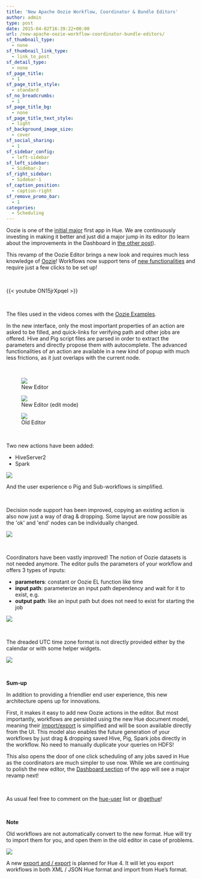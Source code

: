 ```yaml
---
title: 'New Apache Oozie Workflow, Coordinator & Bundle Editors'
author: admin
type: post
date: 2015-04-02T16:39:22+00:00
url: /new-apache-oozie-workflow-coordinator-bundle-editors/
sf_thumbnail_type:
  - none
sf_thumbnail_link_type:
  - link_to_post
sf_detail_type:
  - none
sf_page_title:
  - 1
sf_page_title_style:
  - standard
sf_no_breadcrumbs:
  - 1
sf_page_title_bg:
  - none
sf_page_title_text_style:
  - light
sf_background_image_size:
  - cover
sf_social_sharing:
  - 1
sf_sidebar_config:
  - left-sidebar
sf_left_sidebar:
  - Sidebar-2
sf_right_sidebar:
  - Sidebar-1
sf_caption_position:
  - caption-right
sf_remove_promo_bar:
  - 1
categories:
  - Scheduling
---
```


Oozie is one of the [initial major][1] first app in Hue. We are continuously investing in making it better and just did a major jump in its editor (to learn about the improvements in the Dashboard in <a href="https://gethue.com/oozie-dashboard-improvements/" target="_blank" rel="noopener noreferrer">the other post</a>).

This revamp of the Oozie Editor brings a new look and requires much less knowledge of [Oozie][2]! Workflows now support tens of [new functionalities][3] and require just a few clicks to be set up!

&nbsp;

{{< youtube ON15jrXpqeI >}}

&nbsp;

The files used in the videos comes with the [Oozie Examples][4].

In the new interface, only the most important properties of an action are asked to be filled, and quick-links for verifying path and other jobs are offered. Hive and Pig script files are parsed in order to extract the parameters and directly propose them with autocomplete. The advanced functionalities of an action are available in a new kind of popup with much less frictions, as it just overlaps with the current node.

&nbsp;

<figure><a href="https://cdn.gethue.com/uploads/2015/03/new-oozie-1024x557.png"><img src="https://cdn.gethue.com/uploads/2015/03/new-oozie-1024x557.png" /></a><figcaption>New Editor</figcaption></figure>

<figure><a href="https://cdn.gethue.com/uploads/2015/03/oozie-v2-editor-1024x602.png"><img src="https://cdn.gethue.com/uploads/2015/03/oozie-v2-editor-1024x602.png" /></a><figcaption>New Editor (edit mode)</figcaption></figure>

<figure><a href="https://cdn.gethue.com/uploads/2015/03/old-oozie-1024x561.png"><img src="https://cdn.gethue.com/uploads/2015/03/old-oozie-1024x561.png" /></a><figcaption>Old Editor</figcaption></figure>

&nbsp;

Two new actions have been added:

- HiveServer2
- Spark

[<img src="https://cdn.gethue.com/uploads/2015/03/new-spark-hs2-actions.png"  />][8]

And the user experience o Pig and Sub-workflows is simplified.

&nbsp;

Decision node support has been improved, copying an existing action is also now just a way of drag & dropping. Some layout are now possible as the 'ok' and 'end' nodes can be individually changed.

[<img src="https://cdn.gethue.com/uploads/2015/03/oozie-avanced-action-options.png" />][9]

&nbsp;

Coordinators have been vastly improved! The notion of Oozie datasets is not needed anymore. The editor pulls the parameters of your workflow and offers 3 types of inputs:

- **parameters**: constant or Oozie EL function like time
- **input path**: parameterize an input path dependency and wait for it to exist, e.g.
- **output path**: like an input path but does not need to exist for starting the job

[<img src="https://cdn.gethue.com/uploads/2015/03/oozie-new-coordinator-1024x376.png" />][10]

&nbsp;

The dreaded UTC time zone format is not directly provided either by the calendar or with some helper widgets.

[<img src="https://cdn.gethue.com/uploads/2015/03/oozie-new-submit-popup.png" />][11]

&nbsp;

**Sum-up**

In addition to providing a friendlier end user experience, this new architecture opens up for innovations.

First, it makes it easy to add new Oozie actions in the editor. But most importantly, workflows are persisted using the new Hue document model, meaning their [import/export][12] is simplified and will be soon available directly from the UI. This model also enables the future generation of your workflows by just drag & dropping saved Hive, Pig, Spark jobs directly in the workflow. No need to manually duplicate your queries on HDFS!

This also opens the door of one click scheduling of any jobs saved in Hue as the coordinators are much simpler to use now. While we are continuing to polish the new editor, the [Dashboard section][13] of the app will see a major revamp next!

&nbsp;

As usual feel free to comment on the [hue-user][14] list or [@gethue][15]!

&nbsp;

**Note**

Old workflows are not automatically convert to the new format. Hue will try to import them for you, and open them in the old editor in case of problems.

[<img src="https://cdn.gethue.com/uploads/2015/03/oozie-import-try-1024x566.png" />][16]

A new [export and / export][17] is planned for Hue 4. It will let you export workflows in both XML / JSON Hue format and import from Hue’s format.

[1]: https://gethue.com/category/oozie/
[2]: http://oozie.apache.org/
[3]: https://issues.cloudera.org/browse/HUE-2180
[4]: https://github.com/cloudera/hue/tree/master/apps/oozie/examples/workflows
[5]: https://cdn.gethue.com/uploads/2015/03/new-oozie.png
[6]: https://cdn.gethue.com/uploads/2015/03/oozie-v2-editor.png
[7]: https://cdn.gethue.com/uploads/2015/03/old-oozie.png
[8]: https://cdn.gethue.com/uploads/2015/03/new-spark-hs2-actions.png
[9]: https://cdn.gethue.com/uploads/2015/03/oozie-avanced-action-options.png
[10]: https://cdn.gethue.com/uploads/2015/03/oozie-new-coordinator.png
[11]: https://cdn.gethue.com/uploads/2015/03/oozie-new-submit-popup.png
[12]: https://gethue.com/export-and-import-your-oozie-workflows/
[13]: https://issues.cloudera.org/browse/HUE-2644
[14]: http://groups.google.com/a/cloudera.org/group/hue-user
[15]: https://twitter.com/gethue
[16]: https://cdn.gethue.com/uploads/2015/03/oozie-import-try.png
[17]: https://issues.cloudera.org/browse/HUE-1660
